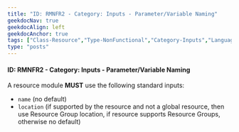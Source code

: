 ```yaml
---
title: "ID: RMNFR2 - Category: Inputs - Parameter/Variable Naming"
geekdocNav: true
geekdocAlign: left
geekdocAnchor: true
tags: ["Class-Resource","Type-NonFunctional","Category-Inputs","Language-Shared","Enforcement-MUST","Persona-Owner","Persona-Contributor","Lifecycle-Maintenance"]
type: "posts"
---
```


#### ID: RMNFR2 - Category: Inputs - Parameter/Variable Naming

A resource module **MUST** use the following standard inputs:

- `name` (no default)
- `location` (if supported by the resource and not a global resource, then use Resource Group location, if resource supports Resource Groups, otherwise no default)
